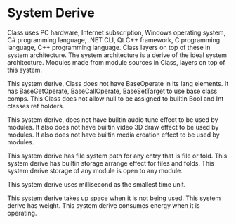 # System Derive

Class uses PC hardware, Internet subscription, Windows operating system, C# programming language, .NET CLI, Qt C++ framework, 
C programming language, C++ programming language.
Class layers on top of these in system architecture.
The system architecture is a derive of the ideal system architecture.
Modules made from module sources in Class, layers on top of this system.

This system derive, Class does not have BaseOperate in its lang elements.
It has BaseGetOperate, BaseCallOperate, BaseSetTarget to use base class comps. 
This Class does not allow null to be assigned to builtin Bool and Int classes ref holders.

This system derive, does not have builtin audio tune effect to be used by modules.
It also does not have builtin video 3D draw effect to be used by modules.
It also does not have builtin media creation effect to be used by modules.

This system derive has file system path for any entry that is file or fold.
This system derive has builtin storage arrange effect for files and folds.
This system derive storage of any module is open to any module.

This system derive uses millisecond as the smallest time unit.

This system derive takes up space when it is not being used.
This system derive has weight.
This system derive consumes energy when it is operating.